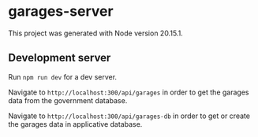 # garages-server

This project was generated with Node version 20.15.1.

## Development server

Run `npm run dev` for a dev server. 

Navigate to `http://localhost:300/api/garages` in order to get the garages data from the government database.

Navigate to `http://localhost:300/api/garages-db` in order to get or create the garages data in applicative database.